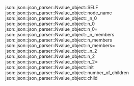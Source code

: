 json::json::json_parser::Nvalue_object::SELF
json::json::json_parser::Nvalue_object::node_name
json::json::json_parser::Nvalue_object::_n_0
json::json::json_parser::Nvalue_object::n_0
json::json::json_parser::Nvalue_object::n_0=
json::json::json_parser::Nvalue_object::_n_members
json::json::json_parser::Nvalue_object::n_members
json::json::json_parser::Nvalue_object::n_members=
json::json::json_parser::Nvalue_object::_n_2
json::json::json_parser::Nvalue_object::n_2
json::json::json_parser::Nvalue_object::n_2=
json::json::json_parser::Nvalue_object::init
json::json::json_parser::Nvalue_object::number_of_children
json::json::json_parser::Nvalue_object::child